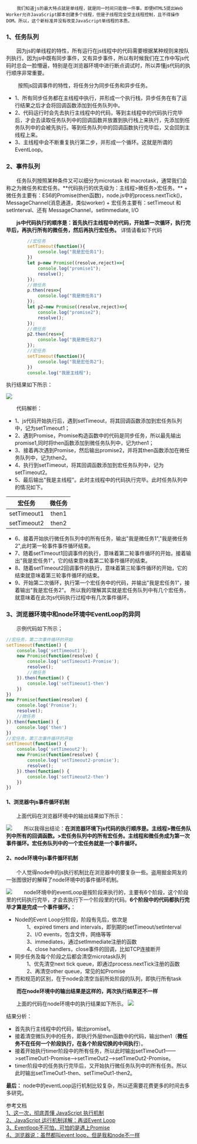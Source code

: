 		我们知道js的最大特点就是单线程，就是同一时间只能做一件事。即便HTML5提出Web Worker允许JavaScript脚本创建多个线程，但是子线程完全受主线程控制，且不得操作DOM。所以，这个新标准并没有改变JavaScript单线程的本质。

<h3>1、任务队列</h3>
&#8195;&#8195;因为js的单线程的特性，所有运行在js线程中的代码需要根据某种规则来按队列执行。因为js中既有同步事件，又有异步事件，所以有时候我们在工作中写js代码时总会一脸懵逼，特别是在浏览器环境中进行断点调试时，所以弄懂js代码的执行顺序非常重要。                

&#8195;&#8195; 按照js回调事件的特性，将任务分为同步任务和异步任务。
+ 1、所有同步任务都在主线程中执行，并形成一个执行栈，异步任务在有了运行结果之后才会将回调函数添加到任务队列中。
+ 2、代码运行时会先去执行主线程中的代码，等到主线程中的代码执行完毕后，才会去读取任务队列中的回调函数并放置到执行栈上来执行，先添加到任务队列中的会被先执行。等到任务队列中的回调函数执行完毕后，又会回到主线程上来。
+ 3、主线程中会不断重复执行第二步，并形成一个循环。这就是所谓的EventLoop。

<h3>2、事件队列</h3>
&#8195;&#8195;任务队列按照某种条件又可以细分为microtask 和 macrotask，通常我们会称之为微任务和宏任务。**代码执行的优先级为：主线程>微任务>宏任务。**
+ 微任务主要有：ES6的Promise(then函数)，node.js中的process.nextTick()，MessageChannel(消息通道，类似worker)
+ 宏任务主要有：setTimeout 和 setInterval、还有 MessageChannel，setImmediate, I/O

**&#8195;&#8195;js中代码执行的顺序是：首先执行主线程中的代码，开始第一次循环，执行完毕后，再执行所有的微任务，然后再执行宏任务。** 详情请看如下代码

```javascript     
        //宏任务
        setTimeout(function(){
            console.log("我是宏任务1");
        })
        let p=new Promise((resolve,reject)=>{
            console.log("promise1");
            resolve();
        });
        //微任务
        p.then(res=>{
            console.log("我是微任务1")
        });
        let p2=new Promise((resolve,reject)=>{
            console.log("promise2");
            resolve();
        });
        //微任务
        p2.then(res=>{
            console.log("我是微任务2")
        });
        //宏任务
        setTimeout(function(){
            console.log("我是宏任务2");
        })
        console.log("我是主线程");
```
执行结果如下所示：

![](https://user-gold-cdn.xitu.io/2019/6/26/16b948067bc23463?w=1076&h=224&f=png&s=29667)

&#8195;&#8195;代码解析：
+ 1、js代码开始执行后，遇到setTimeout，将其回调函数添加到宏任务队列中，记为setTimeout1；
+ 2、遇到Promise，Promise构造函数中的代码是同步任务，所以最先输出promise1,同时将then函数添加到微任务队列中，记为then1；
+ 3、接着再次遇到Promise，然后输出promise2，并将其then函数添加在微任务队列中，记为then2。
+ 4、执行到setTimeout，将其回调函数添加到宏任务队列中，记为setTimeout2。
+ 5、最后输出"我是主线程"。此时主线程中的代码执行完毕。此时任务队列中的情况如下。
<table style="width:100%;text-align:center">
    <thead style="width:100%;text-align:center">
        <tr>
            <th>宏任务</th>
            <th>微任务</th>
        </tr>
    </thead>
    <tbody>
        <tr>
            <td>setTimeout1	</td>
            <td>then1	</td>
        </tr>
        <tr>
            <td>setTimeout2	</td>
            <td>then2	</td>
        </tr>
    </tbody>
</table>

+ 6、接着开始执行微任务队列中的所有任务，输出"我是微任务1","我是微任务2",此时第一轮事件事件循环结束。
+ 7、随着setTimeout1回调事件的执行，意味着第二轮事件循环的开始，接着输出"我是宏任务1"，它的结束意味着第二轮事件循环的结束。
+ 8、随着setTimeout2回调事件的执行，意味着第三轮事件循环的开始，它的结束就意味着第三轮事件循环的结束。
+ 9、开始第二次循环，执行第一个宏任务中的代码，并输出"我是宏任务1"，接着输出"我是宏任务2"。
所以我的理解其实就是宏任务队列中有几个宏任务，就意味着在此次js代码执行过程中有几次事件循环。
<h3>3、浏览器环境中和node环境中EventLoop的异同</h3>
&#8195;&#8195;示例代码如下所示；

```javascript     
//宏任务，第二次事件循环的开始
setTimeout(function() {
    console.log('setTimeout1');
    new Promise(function(resolve) {
        console.log('setTimeout1-Promise');
        resolve();
        //微任务
    }).then(function() {
        console.log('setTimeout1-then')
    })
})
new Promise(function(resolve) {
    console.log('Promise');
    resolve();
    //微任务
}).then(function() {
    console.log('then')
})
//宏任务，第三次事件循环的开始
setTimeout(function() {
    console.log('setTimeout2');
    new Promise(function(resolve) {
        console.log('setTimeout2-promise');
        resolve();
    }).then(function() {
        console.log('setTimeout2-then')
    })
})
```
<h4>1、浏览器中js事件循环机制</h4>
&#8195;&#8195;上面代码在浏览器环境中的输出结果如下所示：

![](https://user-gold-cdn.xitu.io/2019/6/27/16b994527d4ba908?w=1080&h=241&f=png&s=26891)
&#8195;&#8195;所以我得出结论：**在浏览器环境下js代码的执行顺序是。主线程>微任务队列中所有的回调函数。>宏任务队列中的所有宏任务。主线程和微任务成为第一次事件循环。宏任务队列中的一个宏任务就是一个事件循环。**

<h4>2、node环境中js事件循环机制</h4>
&#8195;&#8195;个人觉得node中的js执行机制比在浏览器中的要复杂一些。盗用掘金网友的一张图很好的解释了node环境中的事件循环机制。

![](https://user-gold-cdn.xitu.io/2019/6/27/16b999512586afa4?w=463&h=481&f=png&s=112070)
&#8195;&#8195;node环境中的eventLoop是按阶段来执行的，主要有6个阶段，这个阶段里的代码执行完毕，才会去执行下一个阶段里的代码。**6个阶段中的代码都执行完毕才算是完成一个事件循环。**：
+ Node的Event Loop分阶段，阶段有先后，依次是    
&#8195; &#8195;1、expired timers and intervals，即到期的setTimeout/setInterval   
&#8195; &#8195;2、I/O events，包含文件，网络等等    
&#8195; &#8195;3、immediates，通过setImmediate注册的函数    
&#8195; &#8195;4、close handlers，close事件的回调，比如TCP连接断开
+ 同步任务及每个阶段之后都会清空microtask队列  
&#8195; &#8195;1、优先清空next tick  queue，即通过process.nextTick注册的函数     
&#8195; &#8195;2、再清空other queue，常见的如Promise
+ 而和规范的区别，在于node会清空当前所处阶段的队列，即执行所有task

**&#8195;&#8195;而在node环境中的输出结果是这样的，两次执行结果还不一样**

&#8195;&#8195;上面的代码在node环境中的执行结果如下所示。
![](https://user-gold-cdn.xitu.io/2019/6/28/16b99aad6d7ca3de?w=681&h=221&f=png&s=37643)

结果分析：
+ 首先执行主线程中的代码，输出promise1。
+ 接着清空微队列中的任务，即执行外层then函数中的代码，输出then1（**微任务不在任何一个阶段执行，在各个阶段切换的中间执行**）。
+ 接着开始执行timer阶段中的所有任务，所以此时输出setTimeOut1——>setTimeOut1-Promise——>setTimeOut2——>setTimeOut2-Promise。
+ timer阶段中的任务执行完毕后，又开始执行微任务队列中的所有任务。所以此时输出setTimeOut1-then、setTimeOut1-then2。

**最后：** node中的eventLoop运行机制比较复杂，所以还需要花费更多的时间去多多研究。

参考文档    
[1、这一次，彻底弄懂 JavaScript 执行机制](https://juejin.im/post/59e85eebf265da430d571f89)  
[2、JavaScript 运行机制详解：再谈Event Loop](http://www.ruanyifeng.com/blog/2014/10/event-loop.html)   
[3、Eventloop不可怕，可怕的是遇上Promise](https://juejin.im/post/5c9a43175188252d876e5903)    
[4、浏览器说：虽然都叫event loop，但是我和node不一样](https://juejin.im/post/5b0ab722f265da0dbd7a646f)
[](https://juejin.im/post/5a6155126fb9a01cb64edb45)